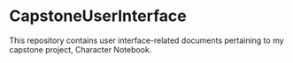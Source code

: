 # CapstoneUserInterface
This repository contains user interface-related documents pertaining to my capstone project, Character Notebook.
